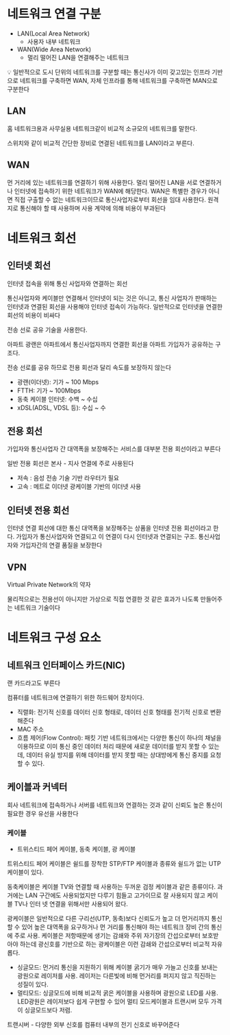 # 네트워크 연결 구분

- LAN(Local Area Network)
    - 사용자 내부 네트워크
- WAN(Wide Area Network)
    - 멀리 떨어진 LAN을 연결해주는 네트워크

<aside>
💡 일반적으로 도시 단위의 네트워크를 구분할 때는 통신사가 이미 갖고있는 인프라 기반으로 네트워크를 구축하면 WAN, 자체 인프라를 통해 네트워크를 구축하면 MAN으로 구분한다

</aside>

## LAN

홈 네트워크용과 사무실용 네트워크같이 비교적 소규모의 네트워크를 말한다.

스위치와 같이 비교적 간단한 장비로 연결된 네트워크를 LAN이라고 부른다. 

## WAN

먼 거리에 있는 네트워크를 연결하기 위해 사용한다. 멀리 떨어진 LAN을 서로 연결하거나 인터넷에 접속하기 위한 네트워크가 WAN에 해당한다. WAN은 특별한 경우가 아니면 직접 구출할 수 없는 네트워크이므로 통신사업자로부터 회선을 임대 사용한다. 원격지로 통신해야 할 때 사용하며 사용 계약에 의해 비용이 부과된다

# 네트워크 회선

## 인터넷 회선

인터넷 접속을 위해 통신 사업자와 연결하는 회선

통신사업자와 케이블만 연결해서 인터넷이 되는 것은 아니고, 통신 사업자가 판매하는 인터넷과 연결된 회선을 사용해야 인터넷 접속이 가능하다. 일반적으로 인터넷을 연결한 회선의 비용이 비싸다

전송 선로 공유 기술을 사용한다.

아파트 광랜은 아파트에서 통신사업자까지 연결한 회선을 아파트 가입자가 공유하는 구조다.

전송 선로를 공유 하므로 전용 회선과 달리 속도를 보장하지 않는다

- 광랜(이더넷): 기가 ~ 100 Mbps
- FTTH: 기가 ~ 100Mbps
- 동축 케이블 인터넷: 수백 ~ 수십
- xDSL(ADSL, VDSL 등): 수십 ~ 수

## 전용 회선

가입자와 통신사업자 간 대역폭을 보장해주는 서비스를 대부분 전용 회선이라고 부른다

일반 전용 회선은 본사 - 지사 연결에 주로 사용된다

- 저속 : 음성 전송 기술 기반
라우터가 필요
- 고속 : 메트로 이더넷
광케이블 기반의 이더넷 사용

## 인터넷 전용 회선

인터넷 연결 회선에 대한 통신 대역폭을 보장해주는 상품을 인터넷 전용 회선이라고 한다. 가입자가 통신사업자와 연결되고 이 연결이 다시 인터넷과 연결되는 구조. 통신사업자와 가입자간의 연결 품질을 보장한다

## VPN

Virtual Private Network의 약자

물리적으로는 전용선이 아니지만 가상으로 직접 연결한 것 같은 효과가 나도록 만들어주는 네트워크 기술이다

# 네트워크 구성 요소

## 네트워크 인터페이스 카드(NIC)

랜 카드라고도 부른다

컴퓨터를 네트워크에 연결하기 위한 하드웨어 장치이다.

- 직렬화: 전기적 신호를 데이터 신호 형태로, 데이터 신호 형태를 전기적 신호로 변환해준다
- MAC 주소
- 흐름 제어(Flow Control): 패킷 기반 네트워크에서는 다양한 통신이 하나의 채널을 이용하므로 이미 통신 중인 데이터 처리 때문에 새로운 데이터를 받지 못할 수 있는데, 데이터 유실 방지를 위해 데이터를 받지 못할 때는 상대방에게 통신 중지를 요청할 수 있다.

## 케이블과 커넥터

회사 네트워크에 접속하거나 서버를 네트워크와 연결하는 것과 같이 신뢰도 높은 통신이 필요한 경우 유선을 사용한다


### 케이블

- 트위스티드 페어 케이블, 동축 케이블, 광 케이블

트위스티드 페어 케이블은 쉴드를 장착한 STP/FTP 케이블과 종류와 쉴드가 없는 UTP 케이블이 있다.

동축케이블은 케이블 TV와 연결할 때 사용하는 두꺼운 검정 케이블과 같은 종류이다. 과거에는 LAN 구간에도 사용되었지만 다루기 힘들고 고가이므로 잘 사용되지 않고 케이블 TV나 인터 넷 연결을 위해서만 사용되어 왔다.

광케이블은 일반적으로 다른 구리선(UTP, 동축)보다 신뢰도가 높고 더 먼거리까지 통신할 수 있어 높은 대역폭을 요구하거나 먼 거리를 통신해야 하는 네트워크 장비 간의 통신에 주로 사용. 케이블은 저항때문에 생기는 감쇄와 주위 자기장의 간섭으로부터 보호받아야 하는데 광신호를 기반으로 하는 광케이블은 이런 감쇄와 간섭으로부터 비교적 자유롭다. 

- 싱글모드: 먼거리 통신을 지원하기 위해 케이블 굵기가 매우 가늘고 신호를 보내는 광원으로 레이저를 사용. 레이저는 다른빛에 비해 먼거리를 퍼지지 않고 직진하는 성질이 있다.
- 멀티모드: 싱글모드에 비해 비교적 굵은 케이블을 사용하며 광원으로 LED를 사용. LED광원은 레이저보다 쉽게 구현할 수 있어 멀티 모드케이블과 트랜시버 모두 가격이 싱글모드보다 저렴.

트랜시버 - 다양한 외부 신호를 컴퓨터 내부의 전기 신호로 바꾸어준다